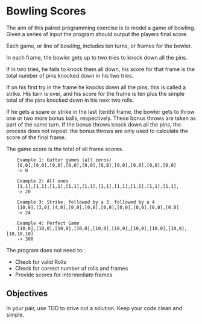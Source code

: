 Bowling Scores
==============

The aim of this paired programming exercise is to model a game of bowling. Given a series of input the program should output the players final score.

Each game, or line of bowling, includes ten turns, or frames for the bowler.

In each frame, the bowler gets up to two tries to knock down all the pins.

If in two tries, he fails to knock them all down, his score for that frame is the total number of pins knocked down in his two tries.

If on his first try in the frame he knocks down all the pins, this is called a strike. His turn is over, and his score for the frame is ten plus the simple total of the pins knocked down in his next two rolls.

If he gets a spare or strike in the last (tenth) frame, the bowler gets to throw one or two more bonus balls, respectively. These bonus throws are taken as part of the same turn. If the bonus throws knock down all the pins, the process does not repeat: the bonus throws are only used to calculate the score of the final frame.

The game score is the total of all frame scores.



		Example 1: Gutter games (all zeros)
		[0,0],[0,0],[0,0],[0,0],[0,0],[0,0],[0,0],[0,0],[0,0],[0,0]
		-> 0

		Example 2: All ones
		[1,1],[1,1],[1,1],[1,1],[1,1],[1,1],[1,1],[1,1],[1,1],[1,1], 
		-> 20

		Example 3: Strike, followed by a 3, followed by a 4
		[10,0],[3,0],[4,0],[0,0],[0,0],[0,0],[0,0],[0,0],[0,0],[0,0]
		-> 24

		Example 4: Perfect Game
		[10,0],[10,0],[10,0],[10,0],[10,0],[10,0],[10,0],[10,0],[10,0],[10,10,10]
		-> 300

The program does not need to:

* Check for valid Rolls
* Check for correct number of rolls and frames
* Provide scores for intermediate frames


Objectives
----------

In your pair, use TDD to drive out a solution.  Keep your code clean and simple.

